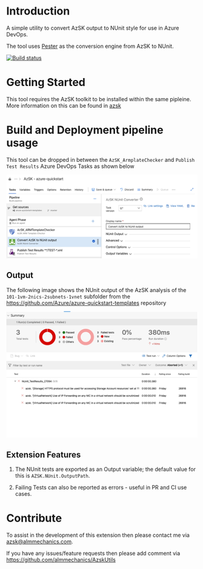 # Introduction 
A simple utility to convert AzSK output to NUnit style for use in Azure DevOps.

The tool uses [Pester](https://github.com/pester/Pester) as the conversion engine from AzSK to NUnit.

[![Build status](https://almmechanics.visualstudio.com/DevSecOps/_apis/build/status/azuk_utils_ci)](https://almmechanics.visualstudio.com/DevSecOps/_build/latest?definitionId=45)

# Getting Started
This tool requires the AzSK toolkit to be installed within the same pipleine. More information on this can be found in [azsk](https://azsk.azurewebsites.net)

# Build and Deployment pipeline usage
This tool can be dropped in between the  `AzSK_ArmplateChecker` and `Publish Test Results` Azure DevOps Tasks as shown below

![AzSK Usage](images/AzSK_Image.png)

## Output

The following image shows the NUnit output of the AzSK analysis of the `101-1vm-2nics-2subnets-1vnet` subfolder from the https://github.com/Azure/azure-quickstart-templates repository

![NUnit output](images/example_output.png)

## Extension Features
1. The NUnit tests are exported as an Output variable; the default value for this is `AZSK.NUnit.OutputPath`.

1. Failing Tests can also be reported as errors - useful in PR and CI use cases.

# Contribute
To assist in the development of this extension then please contact me via azsk@almmechanics.com.

If you have any issues/feature requests then please add comment via  https://github.com/almmechanics/AzskUtils